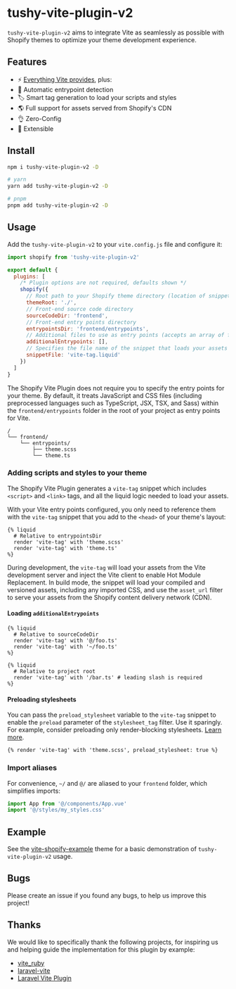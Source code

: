 # tushy-vite-plugin-v2

`tushy-vite-plugin-v2` aims to integrate Vite as seamlessly as possible with Shopify themes to optimize your theme development experience.

## Features

- ⚡️ [Everything Vite provides](https://vitejs.dev/guide/features.html), plus:
- 🤖 Automatic entrypoint detection
- 🏷 Smart tag generation to load your scripts and styles
- 🌎 Full support for assets served from Shopify's CDN
- 👌 Zero-Config
- 🔩 Extensible

## Install

```bash
npm i tushy-vite-plugin-v2 -D

# yarn
yarn add tushy-vite-plugin-v2 -D

# pnpm
pnpm add tushy-vite-plugin-v2 -D
```

## Usage

Add the `tushy-vite-plugin-v2` to your `vite.config.js` file and configure it:

```js
import shopify from 'tushy-vite-plugin-v2'

export default {
  plugins: [
    /* Plugin options are not required, defaults shown */
    shopify({
      // Root path to your Shopify theme directory (location of snippets, sections, templates, etc.)
      themeRoot: './',
      // Front-end source code directory
      sourceCodeDir: 'frontend',
      // Front-end entry points directory
      entrypointsDir: 'frontend/entrypoints',
      // Additional files to use as entry points (accepts an array of file paths or glob patterns)
      additionalEntrypoints: [],
      // Specifies the file name of the snippet that loads your assets
      snippetFile: 'vite-tag.liquid'
    })
  ]
}
```

The Shopify Vite Plugin does not require you to specify the entry points for your theme. By default, it treats JavaScript and CSS files (including preprocessed
languages such as TypeScript, JSX, TSX, and Sass) within the `frontend/entrypoints` folder in the root of your project as entry points for Vite.

```
/
└── frontend/
    └── entrypoints/
        ├── theme.scss
        └── theme.ts
```

### Adding scripts and styles to your theme

The Shopify Vite Plugin generates a `vite-tag` snippet which includes `<script>` and `<link>` tags, and all the liquid logic needed
to load your assets.

With your Vite entry points configured, you only need to reference them with the `vite-tag` snippet that you add to the `<head>` of your theme's layout:

```liquid
{% liquid
  # Relative to entrypointsDir
  render 'vite-tag' with 'theme.scss'
  render 'vite-tag' with 'theme.ts'
%}
```

During development, the `vite-tag` will load your assets from the Vite development server and inject the Vite client to enable Hot Module Replacement.
In build mode, the snippet will load your compiled and versioned assets, including any imported CSS, and use the `asset_url` filter to serve your assets
from the Shopify content delivery network (CDN).

#### Loading `additionalEntrypoints`

```liquid
{% liquid
  # Relative to sourceCodeDir
  render 'vite-tag' with '@/foo.ts'
  render 'vite-tag' with '~/foo.ts'
%}
```

```liquid
{% liquid
  # Relative to project root
  render 'vite-tag' with '/bar.ts' # leading slash is required
%}
```

#### Preloading stylesheets

You can pass the `preload_stylesheet` variable to the `vite-tag` snippet to enable the `preload` parameter of the `stylesheet_tag` filter. Use it sparingly. For example, consider preloading only render-blocking stylesheets.
[Learn more](https://shopify.dev/themes/best-practices/performance#use-resource-hints-to-preload-key-resources).

```liquid
{% render 'vite-tag' with 'theme.scss', preload_stylesheet: true %}
```

### Import aliases

For convenience, `~/` and `@/` are aliased to your `frontend` folder, which simplifies imports:

```js
import App from '@/components/App.vue'
import '@/styles/my_styles.css'
```

## Example

See the [vite-shopify-example](https://github.com/barrel/barrel-shopify/tree/main/examples/vite-shopify-example) theme for a basic demonstration of `tushy-vite-plugin-v2` usage.

## Bugs

Please create an issue if you found any bugs, to help us improve this project!

## Thanks

We would like to specifically thank the following projects, for inspiring us and helping guide the implementation for this plugin by example:

- [vite_ruby](https://github.com/ElMassimo/vite_ruby)
- [laravel-vite](https://github.com/innocenzi/laravel-vite)
- [Laravel Vite Plugin](https://github.com/laravel/vite-plugin)
